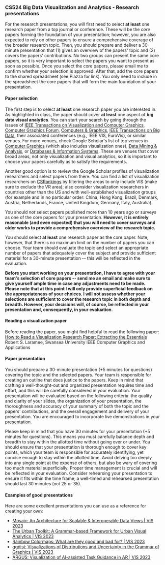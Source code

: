 ### CS524 Big Data Visualization and Analytics - Research presentations


For the research presentations, you will first need to select **at least** one research paper from a top journal or conference. These will be the *core* papers forming the foundation of your presentation; however, you are also expected to rely on other papers to ensure a comprehensive coverage of the broader research topic. Then, you should prepare and deliver a 30-minute presentation that (1) gives an overview of the papers' topic and (2) covers the papers' contributions. No two groups can present the same core papers, so it is very important to select the papers you want to present as soon as possible. Once you select the core papers, please email me to confirm whether your selection is approved. After that, add the core papers to the shared spreadsheet (see Piazza for link). You only need to include in the spreadsheet the core papers that will form the main foundation of your presentation.

#### Paper selection

The first step is to select **at least** one research paper you are interested in. As highlighted in class, the paper should cover **at least** one aspect of **big data visual analytics**. You can start your search by going through the issues of [IEEE Transactions on Visualization and Computer Graphics](https://ieeexplore.ieee.org/xpl/RecentIssue.jsp?punumber=2945), [Computer Graphics Forum](https://onlinelibrary.wiley.com/journal/14678659), [Computers & Graphics](https://www.sciencedirect.com/journal/computers-and-graphics), [IEEE Transactions on Big Data](https://ieeexplore.ieee.org/xpl/RecentIssue.jsp?punumber=6687317), their associated conferences (e.g., IEEE VIS, EuroVis), or similar venues. For more venues, check Google Scholar's list of top venues in [Computer Graphics](https://scholar.google.com/citations?view_op=top_venues&hl=en&vq=eng_computergraphics) (which also includes visualization ones), [Data Mining & Analysis](https://scholar.google.com/citations?view_op=top_venues&hl=en&vq=eng_datamininganalysis), or [Databases & Information Systems](https://scholar.google.com/citations?view_op=top_venues&hl=en&vq=eng_databasesinformationsystems). These are venues that cover broad areas, not only visualization and visual analytics, so it is important to choose your papers carefully as to satisfy the requirements. 

Another good option is to review the Google Scholar profiles of visualization researchers and select papers from there. You can find a list of visualization researchers on [CSRankings](https://csrankings.org/#/index?visualization&us) by filtering the areas to only include VIS (make sure to exclude the VR area); also consider visualization researchers in countries other than the US and with well-established visualization groups (for example and in no particular order: China, Hong Kong, Brazil, Denmark, Austria, Netherlands, France, United Kingdom, Germany, Italy, Australia).

You should *not* select papers published more than 10 years ago or surveys as one of the core papers for your presentation. **However, it is entirely reasonable (and even expected) that you will need to cover surveys and older works to provide a comprehensive overview of the research topic.**

You should select **at least** one research paper as the core paper. Note, however, that there is no maximum limit on the number of papers you can choose. Your team should evaluate the topic and select an appropriate number of papers that adequately cover the subject and provide sufficient material for a 30-minute presentation -- this will be reflected in the evaluation.

**Before you start working on your presentation, I have to agree with your team's selection of core papers -- send me an email and make sure to give yourself ample time in case any adjustments need to be made. Please note that at this point I will only provide superficial feedback on the appropriateness of your choices. I will not assess whether your selections are sufficient to cover the research topic in both depth and breadth. However, your decisions will, of course, be reflected in your presentation and, consequently, in your evaluation.**

#### Reading a visualization paper

Before reading the paper, you might find helpful to read the following paper: 
[How to Read a Visualization Research Paper: Extracting the Essentials](https://www.computer.org/csdl/magazine/cg/2011/03/mcg2011030078/13rRUynZ5qh) 
Robert S. Laramee, Swansea University 
IEEE Computer Graphics and Applications 


#### Paper presentation

You should prepare a 30-minute presentation (+5 minutes for questions) covering the topic and the selected papers. Your team is responsible for creating an outline that does justice to the papers. Keep in mind that crafting a well-thought-out and organized presentation requires time and effort, and this will be carefully considered in your evaluation. Your presentation will be evaluated based on the following criteria: the quality and clarity of your slides, the organization of your presentation, the thoroughness and accuracy of your summary of both the topic and the papers' contributions, and the overall engagement and delivery of your presentation. You are encouraged to incorporate live demonstrations in your presentation.

Please keep in mind that you have 30 minutes for your presentation (+5 minutes for questions). This means you must carefully balance depth and breadth to stay within the allotted time without going over or under. You should ensure that your presentation is thorough enough to cover key points, which your team is responsible for accurately identifying, yet concise enough to stay within the allotted time. Avoid delving too deeply into any single point at the expense of others, but also be wary of covering too much material superficially. Proper time management is crucial and will be reflected in your evaluation. Consider rehearsing your presentation to ensure it fits within the time frame; a well-timed and rehearsed presentation should last 30 minutes (not 25 or 35).

#### Examples of good presentations

Here are some excellent presentations you can use as a reference for creating your own:

- [Mosaic: An Architecture for Scalable & Interoperable Data Views | VIS 2023](https://www.youtube.com/watch?v=txIvM1dA3EM)
- [The Urban Toolkit: A Grammar-based Framework for Urban Visual Analytics | VIS 2023](https://www.youtube.com/watch?v=LF27VgtUGQ4)
- [Rainbow Colormaps: What are they good and bad for? | VIS 2023](https://www.youtube.com/watch?v=uqIVnWz_eOY)
- [ggdist: Visualizations of Distributions and Uncertainty in the Grammar of Graphics | VIS 2023 ](https://www.youtube.com/watch?v=htJORACnb54)
- [ARGUS: Visualization of AI-assisted Task Guidance in AR | VIS 2023](https://www.youtube.com/watch?v=qBDonJbkDjQ)
